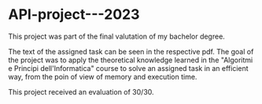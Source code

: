 # API-project---2023
This project was part of the final valutation of my bachelor degree.

The text of the assigned task can be seen in the respective pdf.
The goal of the project was to apply the theoretical knowledge learned in the "Algoritmi e Principi dell'Informatica" course to solve an assigned task in an efficient way, from the poin of view of memory and execution time.

This project received an evaluation of 30/30.
